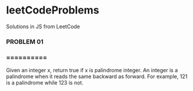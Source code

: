 # leetCodeProblems
Solutions in JS from LeetCode
### PROBLEM 01
### ==========
Given an integer x, return true if x is palindrome integer.
An integer is a palindrome when it reads the same backward as forward.
For example, 121 is a palindrome while 123 is not.
